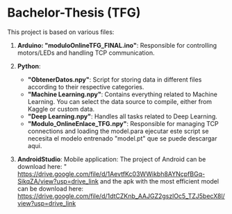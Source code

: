 # Bachelor-Thesis (TFG)
This project is based on various files:

1) **Arduino: "moduloOnlineTFG_FINAL.ino"**: Responsible for controlling motors/LEDs and handling TCP communication.

2) **Python**:
   - **"ObtenerDatos.npy"**: Script for storing data in different files according to their respective categories.
   - **"Machine Learning.npy"**: Contains everything related to Machine Learning. You can select the data source to compile, either from Kaggle or custom data.
   - **"Deep Learning.npy"**: Handles all tasks related to Deep Learning.
   - **"Modulo_OnlineEnlace_TFG.npy"**: Responsible for managing TCP connections and loading the model.para ejecutar este script se necesita el modelo entrenado "model.pt" que se puede descargar aqui. 

3) **AndroidStudio**: Mobile application: The project of Android can be download here:
                " https://drive.google.com/file/d/1AevtfKc03WWikbh8AYNcpfBGq-SikqZA/view?usp=drive_link
                 and the apk with the most efficient model can be download here:
                 https://drive.google.com/file/d/1dtCZKnb_AAJGZ2gszlOc5_TZJ5becX8l/view?usp=drive_link
   

